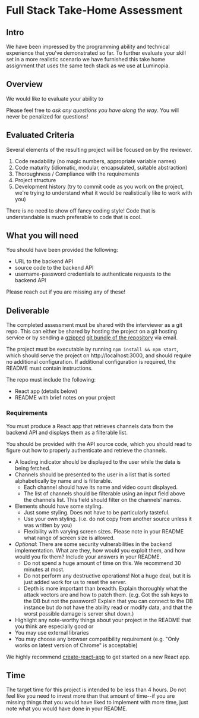 # Full Stack Take-Home Assessment

## Intro

We have been impressed by the programming ability and technical experience that you've demonstrated so far. 
To further evaluate your skill set in a more realistic scenario we have furnished this take home assignment that uses the same tech stack as we use at Luminopia.

## Overview

We would like to evaluate your ability to

Please feel free to *ask any questions you have along the way*. You will never be penalized for questions!

## Evaluated Criteria

Several elements of the resulting project will be focused on by the reviewer.

1. Code readability (no magic numbers, appropriate variable names)
2. Code maturity (idiomatic, modular, encapsulated, suitable abstraction)
3. Thoroughness / Compliance with the requirements
4. Project structure
5. Development history (try to commit code as you work on the project, we're trying to understand what it would be realistically like to work with you)

There is no need to show off fancy coding style! Code that is understandable is much preferable to code that is cool.

## What you will need

You should have been provided the following:

- URL to the backend API
- source code to the backend API
- username-password credentials to authenticate requests to the backend API

Please reach out if you are missing any of these!

## Deliverable

The completed assessment must be shared with the interviewer as a git repo.
This can either be shared by hosting the project on a git hosting service 
or by sending a [gzipped](https://www.gnu.org/software/gzip/) [git bundle of the repository](https://git-scm.com/docs/git-bundle) via email.

The project must be executable by running `npm install && npm start`, which should serve the project on http://localhost:3000, and should require no additional configuration.
If additional configuration is required, the README must contain instructions.

The repo must include the following:

- React app (details below)
- README with brief notes on your project

### Requirements

You must produce a React app that retrieves channels data from the backend API and displays them as a filterable list.

You should be provided with the API source code, which you should read to figure out how to properly authenticate and retrieve the channels.

- A loading indicator should be displayed to the user while the data is being fetched.
- Channels should be presented to the user in a list that is sorted alphabetically by name and is filterable.
  - Each channel should have its name and video count displayed.
  - The list of channels should be filterable using an input field above the channels list. This field should filter on the channels' names.
- Elements should have some styling.
  - Just some styling. Does not have to be particularly tasteful.
  - Use your own styling. (i.e. do not copy from another source unless it was written by you)
  - Flexibility with varying screen sizes. Please note in your README what range of screen size is allowed.
- *Optional*: There are some security vulnerabilities in the backend implementation. What are they, how would you exploit them, and how would you fix them? Include your answers in your README.
  - Do not spend a huge amount of time on this. We recommend 30 minutes at most.
  - Do not perform any destructive operations! Not a huge deal, but it is just added work for us to reset the server.
  - Depth is more important than breadth. Explain thoroughly what the attack vectors are and how to patch them. (e.g. Got the ssh keys to the DB but not the password? Explain that you can connect to the DB instance but do not have the ability read or modify data, and that the worst possible damage is server shut down.)
- Highlight any note-worthy things about your project in the README that you think are especially good or 
- You may use external libraries
- You may choose any browser compatibility requirement (e.g. "Only works on latest version of Chrome" is acceptable)

We highly recommend [create-react-app](https://github.com/facebookincubator/create-react-app) to get started on a new React app.

## Time

The target time for this project is intended to be less than 4 hours. Do not feel like you need to invest more than that amount of time--if you are missing things that you would have liked to implement with more time, just note what you would have done in your README.
